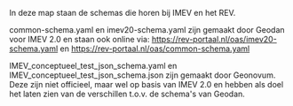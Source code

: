 In deze map staan de schemas die horen bij IMEV en het REV.

common-schema.yaml en imev20-schema.yaml zijn gemaakt door Geodan voor IMEV 2.0 en staan ook online via:
https://rev-portaal.nl/oas/imev20-schema.yaml en https://rev-portaal.nl/oas/common-schema.yaml

IMEV_conceptueel_test_json_schema.yaml en IMEV_conceptueel_test_json_schema.json zijn gemaakt door Geonovum. Deze zijn niet officieel, maar wel op basis van IMEV 2.0 en hebben als doel het laten zien van de verschillen t.o.v. de schema's van Geodan.
